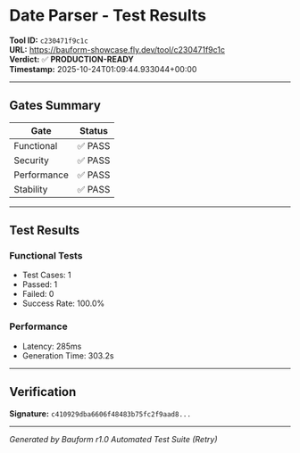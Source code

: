 # Date Parser - Test Results

**Tool ID:** `c230471f9c1c`  
**URL:** https://bauform-showcase.fly.dev/tool/c230471f9c1c  
**Verdict:** ✅ **PRODUCTION-READY**  
**Timestamp:** 2025-10-24T01:09:44.933044+00:00

---

## Gates Summary

| Gate | Status |
|------|--------|
| Functional | ✅ PASS |
| Security | ✅ PASS |
| Performance | ✅ PASS |
| Stability | ✅ PASS |

---

## Test Results

### Functional Tests
- Test Cases: 1
- Passed: 1
- Failed: 0
- Success Rate: 100.0%

### Performance
- Latency: 285ms
- Generation Time: 303.2s

---

## Verification

**Signature:** `c410929dba6606f48483b75fc2f9aad8...`  

---

*Generated by Bauform r1.0 Automated Test Suite (Retry)*
